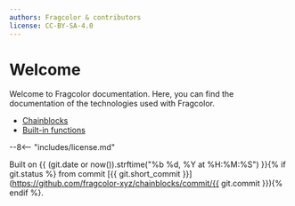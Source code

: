 ```yaml
---
authors: Fragcolor & contributors
license: CC-BY-SA-4.0
---
```


# Welcome

Welcome to Fragcolor documentation. Here, you can find the documentation of the technologies used with Fragcolor.

- [Chainblocks](./blocks/)
- [Built-in functions](./functions/)

--8<-- "includes/license.md"

Built on {{ (git.date or now()).strftime("%b %d, %Y at %H:%M:%S") }}{% if git.status %} from commit [{{ git.short_commit }}](https://github.com/fragcolor-xyz/chainblocks/commit/{{ git.commit }}){% endif %}.
